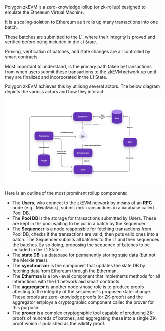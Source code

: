 Polygon zkEVM is a zero-knowledge rollup (or zk-rollup) designed to emulate the Ethereum Virtual Machine.

It is a scaling-solution to Ethereum as it rolls up many transactions into one batch. 

These batches are submitted to the L1, where their integrity is proved and verified before being included in the L1 State.

Proving, verification of batches, and state changes are all controlled by smart contracts.

Most important to understand, is the primary path taken by transactions from when users submit these transactions to the zkEVM network up until they are finalized and incorporated in the L1 State. 

Polygon zkEVM achieves this by utilising several actors. The below diagram depicts the various actors and how they interact.


![zkEVM option architecture](../../img/cdk/cdk-zkevm-arch-overview.png)


Here is an outline of the most prominent rollup components:

- The **Users**, who connect to the zkEVM network by means of an **RPC** node (e.g., MetaMask), submit their transactions to a database called Pool DB.
- The **Pool DB** is the storage for transactions submitted by Users. These are kept in the pool waiting to be put in a batch by the Sequencer.
- The **Sequencer** is a node responsible for fetching transactions from Pool DB, checks if the transactions are valid, then puts valid ones into a batch. The Sequencer submits all batches to the L1 and then sequences the batches. By so doing, proposing the sequence of batches to be included in the L1 State.
- The **state DB** is a database for permanently storing state data (but not the Merkle trees).
- The **synchronizer** is the component that updates the state DB by fetching data from Ethereum through the Etherman.
- The **Etherman** is a low-level component that implements methods for all interactions with the L1 network and smart contracts.
- The **aggregator** is another node whose role is to produce proofs attesting to the integrity of the sequencer's proposed state-change. These proofs are zero-knowledge proofs (or ZK-proofs) and the aggregator employs a cryptographic component called the prover for this purpose.
- The **prover** is a complex cryptographic tool capable of producing ZK-proofs of hundreds of batches, and aggregating these into a single ZK-proof which is published as the validity proof.
